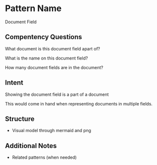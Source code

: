 # Pattern Name
Document Field

## Compentency Questions
What document is this document field apart of?

What is the name on this document field?

How many document fields are in the document?

## Intent
Showing the document field is a part of a document

This would come in hand when representing documents in multiple fields.

## Structure
- Visual model through mermaid and png

## Additional Notes
- Related patterns (when needed)
